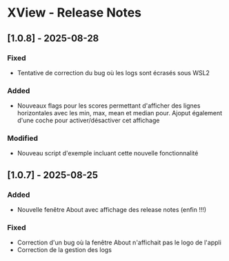 # XView - Release Notes

## [1.0.8] - 2025-08-28
### Fixed
- Tentative de correction du bug où les logs sont écrasés sous WSL2

### Added
- Nouveaux flags pour les scores permettant d'afficher des lignes horizontales avec les min, max, mean et median pour. Ajoput également d'une coche pour activer/désactiver cet affichage

### Modified
- Nouveau script d'exemple incluant cette nouvelle fonctionnalité

## [1.0.7] - 2025-08-25
### Added
- Nouvelle fenêtre About avec affichage des release notes (enfin !!!)

### Fixed
- Correction d'un bug où la fenêtre About n'affichait pas le logo de l'appli
- Correction de la gestion des logs
  

